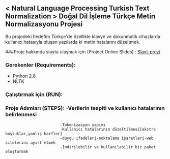 ## < Natural Language Processing Turkish Text Normalization > Doğal Dil İşleme Türkçe Metin Normalizasyonu Projesi
 Bu projedeki hedefim Türkçe'de özellikle klavye ve dokunmatik cihazlarda kullanıcı hatasıyla oluşan yazılarda ki metin hatalarını düzeltmek.

###Proje hakkında slayta ulaşmak için (Project Online Slides) :  [Slayt-prezi](https://prezi.com/_s4nirxrn7c5/metin-normalizasyonu/)

### Gerekenler (Requirements):
- Python 2.8
- NLTK

### Çalıştırmak için (RUN): 

### Proje Adımları (STEPS): -Verilerin tespiti ve kullanıcı hatalarının belirlenmesi
                            -Tokenizasyon yapımı
                            -Kullanıcı hatalarının düzeltilmesi[ekstra boşluklar,yanlış harfler]
                            -duygu ifadeleri-noktalama işaretleri-web sitelerini ayırt etmek
                            -İndirilebilir ve kullanılabilir bir paket oluşturmak



